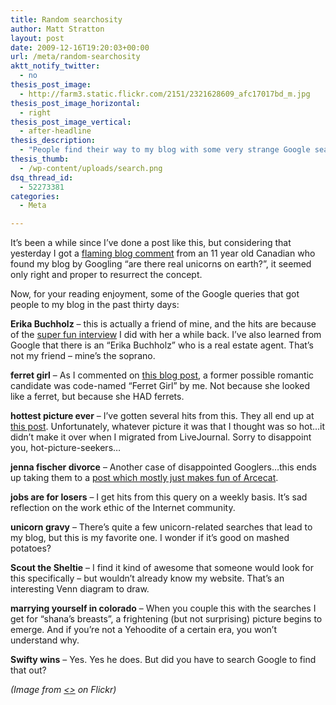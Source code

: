 ```yaml
---
title: Random searchosity
author: Matt Stratton
layout: post
date: 2009-12-16T19:20:03+00:00
url: /meta/random-searchosity
aktt_notify_twitter:
  - no
thesis_post_image:
  - http://farm3.static.flickr.com/2151/2321628609_afc17017bd_m.jpg
thesis_post_image_horizontal:
  - right
thesis_post_image_vertical:
  - after-headline
thesis_description:
  - "People find their way to my blog with some very strange Google searches. I've compiled a list of some of the more amusing ones."
thesis_thumb:
  - /wp-content/uploads/search.png
dsq_thread_id:
  - 52273381
categories:
  - Meta

---
```

It&#8217;s been a while since I&#8217;ve done a post like this, but considering that yesterday I got a <a href="/real-world/unicorns-in-the-real-world" target="_blank">flaming blog comment</a> from an 11 year old Canadian who found my blog by Googling &#8220;are there real unicorns on earth?&#8221;, it seemed only right and proper to resurrect the concept.

Now, for your reading enjoyment, some of the Google queries that got people to my blog in the past thirty days:

**Erika Buchholz** &#8211; this is actually a friend of mine, and the hits are because of the <a href="/life-in-general/erika-buchholz-opera-singer" target="_self">super fun interview</a> I did with her a while back. I&#8217;ve also learned from Google that there is an &#8220;Erika Buchholz&#8221; who is a real estate agent. That&#8217;s not my friend &#8211; mine&#8217;s the soprano.

**ferret girl** &#8211; As I commented on <a href="http://youllgrowtoloveme.com/2009/12/14/i-had-pet-ferrets-dont-judge-me/" target="_blank">this blog post</a>, a former possible romantic candidate was code-named &#8220;Ferret Girl&#8221; by me. Not because she looked like a ferret, but because she HAD ferrets.

**hottest picture ever** &#8211; I&#8217;ve gotten several hits from this. They all end up at <a href="/life-in-general/this-is-the-hottest-picture-ever" target="_blank">this post</a>. Unfortunately, whatever picture it was that I thought was so hot&#8230;it didn&#8217;t make it over when I migrated from LiveJournal. Sorry to disappoint you, hot-picture-seekers&#8230;

**jenna fischer divorce** &#8211; Another case of disappointed Googlers&#8230;this ends up taking them to a <a href="/life-in-general/on-the-topic-of-jenna-fischers-impending-divorce" target="_blank">post which mostly just makes fun of Arcecat</a>.

**jobs are for losers** &#8211; I get hits from this query on a weekly basis. It&#8217;s sad reflection on the work ethic of the Internet community.

**unicorn gravy** &#8211; There&#8217;s quite a few unicorn-related searches that lead to my blog, but this is my favorite one. I wonder if it&#8217;s good on mashed potatoes?

**Scout the Sheltie** &#8211; I find it kind of awesome that someone would look for this specifically &#8211; but wouldn&#8217;t already know my website. That&#8217;s an interesting Venn diagram to draw.

**marrying yourself in colorado** &#8211; When you couple this with the searches I get for &#8220;shana&#8217;s breasts&#8221;, a frightening (but not surprising) picture begins to emerge. And if you&#8217;re not a Yehoodite of a certain era, you won&#8217;t understand why.

**Swifty wins** &#8211; Yes. Yes he does. But did you have to search Google to find that out?

_(Image from <a href="http://www.flickr.com/photos/schnappi/" target="_blank"><<graham>></a> on Flickr)_